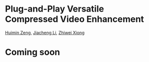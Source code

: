 # Plug-and-Play Versatile Compressed Video Enhancement
[Huimin Zeng](https://zeldam1.github.io/), [Jiacheng Li](http://home.ustc.edu.cn/~jclee/), [Zhiwei Xiong](http://staff.ustc.edu.cn/~zwxiong/)

# Coming soon

